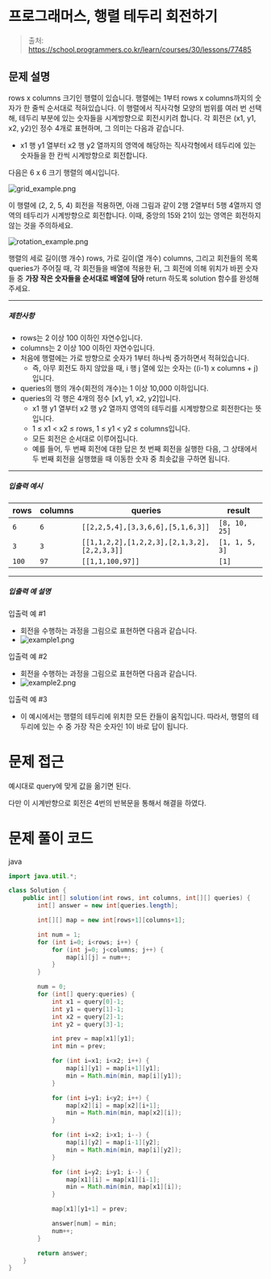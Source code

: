 # 프로그래머스, 행렬 테두리 회전하기

> 출처: https://school.programmers.co.kr/learn/courses/30/lessons/77485

## 문제 설명

rows x columns 크기인 행렬이 있습니다. 행렬에는 1부터 rows x columns까지의 숫자가 한 줄씩 순서대로 적혀있습니다. 이 행렬에서 직사각형 모양의 범위를 여러 번 선택해, 테두리 부분에 있는 숫자들을 시계방향으로 회전시키려 합니다. 각 회전은 (x1, y1, x2, y2)인 정수 4개로 표현하며, 그 의미는 다음과 같습니다.

-   x1 행 y1 열부터 x2 행 y2 열까지의 영역에 해당하는 직사각형에서 테두리에 있는 숫자들을 한 칸씩 시계방향으로 회전합니다.

다음은 6 x 6 크기 행렬의 예시입니다.

![grid_example.png](https://grepp-programmers.s3.ap-northeast-2.amazonaws.com/files/ybm/4c3c0fab-11f4-43b6-b290-6f4017e9379f/grid_example.png)

이 행렬에 (2, 2, 5, 4) 회전을 적용하면, 아래 그림과 같이 2행 2열부터 5행 4열까지 영역의 테두리가 시계방향으로 회전합니다. 이때, 중앙의 15와 21이 있는 영역은 회전하지 않는 것을 주의하세요.

![rotation_example.png](https://grepp-programmers.s3.ap-northeast-2.amazonaws.com/files/ybm/962df137-5c71-4091-ad9f-8e322910c1ab/rotation_example.png)

행렬의 세로 길이(행 개수) rows, 가로 길이(열 개수) columns, 그리고 회전들의 목록 queries가 주어질 때, 각 회전들을 배열에 적용한 뒤, 그 회전에 의해 위치가 바뀐 숫자들 중 **가장 작은 숫자들을 순서대로 배열에 담아** return 하도록 solution 함수를 완성해주세요.

---

##### 제한사항

-   rows는 2 이상 100 이하인 자연수입니다.
-   columns는 2 이상 100 이하인 자연수입니다.
-   처음에 행렬에는 가로 방향으로 숫자가 1부터 하나씩 증가하면서 적혀있습니다.
    -   즉, 아무 회전도 하지 않았을 때, i 행 j 열에 있는 숫자는 ((i-1) x columns + j)입니다.
-   queries의 행의 개수(회전의 개수)는 1 이상 10,000 이하입니다.
-   queries의 각 행은 4개의 정수 \[x1, y1, x2, y2\]입니다.
    -   x1 행 y1 열부터 x2 행 y2 열까지 영역의 테두리를 시계방향으로 회전한다는 뜻입니다.
    -   1 ≤ x1 < x2 ≤ rows, 1 ≤ y1 < y2 ≤ columns입니다.
    -   모든 회전은 순서대로 이루어집니다.
    -   예를 들어, 두 번째 회전에 대한 답은 첫 번째 회전을 실행한 다음, 그 상태에서 두 번째 회전을 실행했을 때 이동한 숫자 중 최솟값을 구하면 됩니다.

---

##### 입출력 예시

| rows  | columns | queries                                     | result         |
| ----- | ------- | ------------------------------------------- | -------------- |
| `6`   | `6`     | `[[2,2,5,4],[3,3,6,6],[5,1,6,3]]`           | `[8, 10, 25]`  |
| `3`   | `3`     | `[[1,1,2,2],[1,2,2,3],[2,1,3,2],[2,2,3,3]]` | `[1, 1, 5, 3]` |
| `100` | `97`    | `[[1,1,100,97]]`                            | `[1]`          |

---

##### 입출력 예 설명

입출력 예 #1

-   회전을 수행하는 과정을 그림으로 표현하면 다음과 같습니다.
-   ![example1.png](https://grepp-programmers.s3.ap-northeast-2.amazonaws.com/files/ybm/8c8cdd84-d0ec-4b9d-bdf7-f100d0098c5e/example1.png)

입출력 예 #2

-   회전을 수행하는 과정을 그림으로 표현하면 다음과 같습니다.
-   ![example2.png](https://grepp-programmers.s3.ap-northeast-2.amazonaws.com/files/ybm/e3fce2bf-9da9-41e4-926a-5d19b4f31188/example2.png)

입출력 예 #3

-   이 예시에서는 행렬의 테두리에 위치한 모든 칸들이 움직입니다. 따라서, 행렬의 테두리에 있는 수 중 가장 작은 숫자인 1이 바로 답이 됩니다.

# 문제 접근

예시대로 query에 맞게 값을 옮기면 된다.

다만 이 시계반향으로 회전은 4번의 반복문을 통해서 해결을 하였다.

# 문제 풀이 코드

java

```java
import java.util.*;

class Solution {
    public int[] solution(int rows, int columns, int[][] queries) {
        int[] answer = new int[queries.length];

        int[][] map = new int[rows+1][columns+1];

        int num = 1;
        for (int i=0; i<rows; i++) {
            for (int j=0; j<columns; j++) {
                map[i][j] = num++;
            }
        }

        num = 0;
        for (int[] query:queries) {
            int x1 = query[0]-1;
            int y1 = query[1]-1;
            int x2 = query[2]-1;
            int y2 = query[3]-1;

            int prev = map[x1][y1];
            int min = prev;

            for (int i=x1; i<x2; i++) {
                map[i][y1] = map[i+1][y1];
                min = Math.min(min, map[i][y1]);
            }

            for (int i=y1; i<y2; i++) {
                map[x2][i] = map[x2][i+1];
                min = Math.min(min, map[x2][i]);
            }

            for (int i=x2; i>x1; i--) {
                map[i][y2] = map[i-1][y2];
                min = Math.min(min, map[i][y2]);
            }

            for (int i=y2; i>y1; i--) {
                map[x1][i] = map[x1][i-1];
                min = Math.min(min, map[x1][i]);
            }

            map[x1][y1+1] = prev;

            answer[num] = min;
            num++;
        }

        return answer;
    }
}
```
